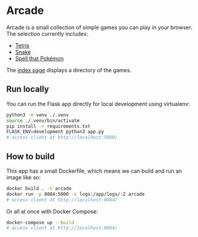 # Arcade

Arcade is a small collection of simple games you can play in your browser. The selection currently includes:

* [Tetris](https://arcade.motoroco.co/tetris)
* [Snake](https://arcade.motoroco.co/snake)
* [Spell that Pokémon](https://arcade.motoroco.co/spell-that-pokemon)

The [index page](https://arcade.motoroco.co) displays a directory of the games.

## Run locally

You can run the Flask app directly for local development using virtualenv:

```sh
python3 -m venv ./.venv
source ./.venv/bin/activate
pip install -r requirements.txt
FLASK_ENV=development python3 app.py
# access client at http://localhost:5000/
```

## How to build

This app has a small Dockerfile, which means we can build and run an image like so:

```sh
docker build . -t arcade
docker run -p 8084:5000 -v logs:/app/logs/:Z arcade
# access client at http://localhost:8084/
```

Or all at once with Docker Compose:

```sh
docker-compose up --build
# access client at http://localhost:8084/
```
